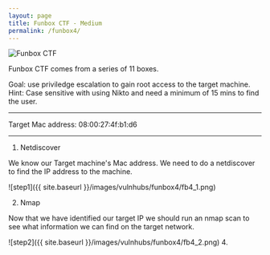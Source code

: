 ```yaml
---
layout: page
title: Funbox CTF - Medium
permalink: /funbox4/
---
```

![Funbox CTF](https://www.vulnhub.com/entry/funbox-ctf,546/)<br>

Funbox CTF comes from a series of 11 boxes. 

Goal: use priviledge escalation to gain root access to the target machine.
Hint: Case sensitive with using Nikto and need a minimum of 15 mins to find the user.
<hr>
Target Mac address: 08:00:27:4f:b1:d6
<hr>

1. Netdiscover

We know our Target machine's Mac address. We need to do a netdiscover to find the IP address to the machine. 

![step1]({{ site.baseurl }}/images/vulnhubs/funbox4/fb4_1.png)

2. Nmap

Now that we have identified our target IP we should run an nmap scan to see what information we can find on the target network. 

![step2]({{ site.baseurl }}/images/vulnhubs/funbox4/fb4_2.png)
4. 

